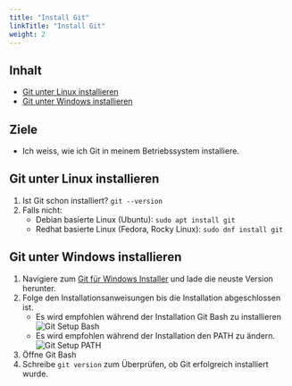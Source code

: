 ```yaml
---
title: "Install Git"
linkTitle: "Install Git"
weight: 2
---
```


## Inhalt

* [Git unter Linux installieren](#git-unter-linux-installieren)
* [Git unter Windows installieren](#git-unter-windows-installieren)

## Ziele
- Ich weiss, wie ich Git in meinem Betriebssystem installiere.

## Git unter Linux installieren

1. Ist Git schon installiert? `git --version`
2. Falls nicht:
    * Debian basierte Linux (Ubuntu): `sudo apt install git`
    * Redhat basierte Linux (Fedora, Rocky Linux): `sudo dnf install git`

## Git unter Windows installieren

1.  Navigiere zum [Git für Windows Installer](https://git-scm.com/download/win) und lade die neuste Version herunter.
2.  Folge den Installationsanweisungen bis die Installation abgeschlossen ist. 
    - Es wird empfohlen während der Installation Git Bash zu installieren
    ![Git Setup Bash](../git-install/git-setup-bash.png "Git Setup Bash")
    - Es wird empfohlen während der Installation den PATH zu ändern.
    ![Git Setup PATH](../git-install/git-setup-path.png "Git Setup PATH")
3.  Öffne Git Bash
4.  Schreibe `git version` zum Überprüfen, ob Git erfolgreich installiert wurde.

